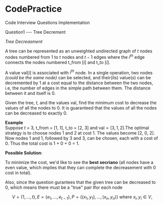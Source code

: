 # CodePractice

Code Interview Questions Implementation

Question1 --- Tree Decrement

*Tree Decreasment*

A tree can be represented as an unweighted undirected graph of $t$ nodes nodes numbered from $1$ to $t$ nodes and $t-1$  edges where the $i^{th}$ edge connects the nodes numbered t_from $[i]$ and t_to $[i]$.

A value $\text{val}[i]$ is associated with $i^{th}$ node. In a single operation, two nodes *(could be the same node)* can be selected, and their(its) value(s) can be decremented by 1 at a cost equal to the distance between the two nodes, i.e, the number of edges in the simple path between them. The distance between it and itself is 0.

Given the tree, $t$, and the values $\text{val}$, find the minimum cost to decrease the values of all the nodes to 0. It is guaranteed that the values of all the nodes can be decreased to exactly 0.

**Example**  
Suppose $t$ = 3, t_from = [1, 1],  t_to = [2, 3] and $\text{val} = [3, 1, 2]$.The optimal strategy is to choose nodes 1 and 2 at cost 1. The values become [2, 0, 2]. Now nodes 1 and 1, followed by 3 and 3, can be chosen, each with a cost of 0. Thus the total cost is 1 + 0 + 0 = 1.

**Possible Solution**:

To minimize the cost, we'd like to see the **best secriano** (all nodes have a even value, which implies that they can complete the decreasement with 0 cost in total).

Also, since the question gurantees that the given tree can be decreased to 0, which means there must be a "true" pair tfor each node 

$$
V = \{1, \dots, t\},
E = \{e_1, \dots, e_{t-1}\},
P=\{(x_1,y_1), \dots, (x_n, y_n)\}\ \text{where } x_i, y_i \in V,
$$

